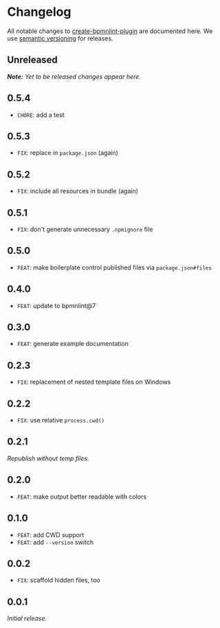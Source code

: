 # Changelog

All notable changes to [create-bpmnlint-plugin](https://github.com/nikku/create-bpmnlint-plugin) are documented here. We use [semantic versioning](http://semver.org/) for releases.

## Unreleased

___Note:__ Yet to be released changes appear here._

## 0.5.4

* `CHORE`: add a test

## 0.5.3

* `FIX`: replace in `package.json` (again)

## 0.5.2

* `FIX`: include all resources in bundle (again)

## 0.5.1

* `FIX`: don't generate unnecessary `.npmignore` file

## 0.5.0

* `FEAT`: make boilerplate control published files via `package.json#files`

## 0.4.0

* `FEAT`: update to bpmnlint@7

## 0.3.0

* `FEAT`: generate example documentation

## 0.2.3

* `FIX`: replacement of nested template files on Windows

## 0.2.2

* `FIX`: use relative `process.cwd()`

## 0.2.1

_Republish without temp files._

## 0.2.0

* `FEAT`: make output better readable with colors

## 0.1.0

* `FEAT`: add CWD support
* `FEAT`: add `--version` switch

## 0.0.2

* `FIX`: scaffold hidden files, too

## 0.0.1

_Initial release._
